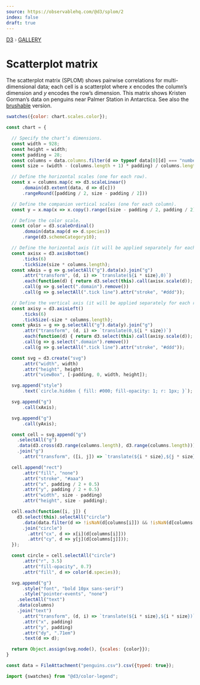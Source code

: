```yaml
---
source: https://observablehq.com/@d3/splom/2
index: false
draft: true
---
```


<div style="color: grey; font: 13px/25.5px var(--sans-serif); text-transform: uppercase;"><h1 style="display: none;">Scatterplot matrix</h1><a href="https://d3js.org/">D3</a> › <a href="/@d3/gallery">Gallery</a></div>

# Scatterplot matrix

The scatterplot matrix (SPLOM) shows pairwise correlations for multi-dimensional data; each cell is a scatterplot where _x_ encodes the column’s dimension and _y_ encodes the row’s dimension. This matrix shows Kristen Gorman’s data on penguins near Palmer Station in Antarctica. See also the [brushable](/@d3/brushable-scatterplot-matrix) version.

```js
swatches({color: chart.scales.color});
```

```js echo
const chart = {

  // Specify the chart’s dimensions.
  const width = 928;
  const height = width;
  const padding = 28;
  const columns = data.columns.filter(d => typeof data[0][d] === "number");
  const size = (width - (columns.length + 1) * padding) / columns.length + padding;

  // Define the horizontal scales (one for each row).
  const x = columns.map(c => d3.scaleLinear()
      .domain(d3.extent(data, d => d[c]))
      .rangeRound([padding / 2, size - padding / 2]))

  // Define the companion vertical scales (one for each column).
  const y = x.map(x => x.copy().range([size - padding / 2, padding / 2]));

  // Define the color scale.
  const color = d3.scaleOrdinal()
      .domain(data.map(d => d.species))
      .range(d3.schemeCategory10);

  // Define the horizontal axis (it will be applied separately for each column).
  const axisx = d3.axisBottom()
      .ticks(6)
      .tickSize(size * columns.length);
  const xAxis = g => g.selectAll("g").data(x).join("g")
      .attr("transform", (d, i) => `translate(${i * size},0)`)
      .each(function(d) { return d3.select(this).call(axisx.scale(d)); })
      .call(g => g.select(".domain").remove())
      .call(g => g.selectAll(".tick line").attr("stroke", "#ddd"));

  // Define the vertical axis (it will be applied separately for each row).
  const axisy = d3.axisLeft()
      .ticks(6)
      .tickSize(-size * columns.length);
  const yAxis = g => g.selectAll("g").data(y).join("g")
      .attr("transform", (d, i) => `translate(0,${i * size})`)
      .each(function(d) { return d3.select(this).call(axisy.scale(d)); })
      .call(g => g.select(".domain").remove())
      .call(g => g.selectAll(".tick line").attr("stroke", "#ddd"));

  const svg = d3.create("svg")
      .attr("width", width)
      .attr("height", height)
      .attr("viewBox", [-padding, 0, width, height]);

  svg.append("style")
      .text(`circle.hidden { fill: #000; fill-opacity: 1; r: 1px; }`);

  svg.append("g")
      .call(xAxis);

  svg.append("g")
      .call(yAxis);

  const cell = svg.append("g")
    .selectAll("g")
    .data(d3.cross(d3.range(columns.length), d3.range(columns.length)))
    .join("g")
      .attr("transform", ([i, j]) => `translate(${i * size},${j * size})`);

  cell.append("rect")
      .attr("fill", "none")
      .attr("stroke", "#aaa")
      .attr("x", padding / 2 + 0.5)
      .attr("y", padding / 2 + 0.5)
      .attr("width", size - padding)
      .attr("height", size - padding);

  cell.each(function([i, j]) {
    d3.select(this).selectAll("circle")
      .data(data.filter(d => !isNaN(d[columns[i]]) && !isNaN(d[columns[j]])))
      .join("circle")
        .attr("cx", d => x[i](d[columns[i]]))
        .attr("cy", d => y[j](d[columns[j]]));
  });

  const circle = cell.selectAll("circle")
      .attr("r", 3.5)
      .attr("fill-opacity", 0.7)
      .attr("fill", d => color(d.species));

  svg.append("g")
      .style("font", "bold 10px sans-serif")
      .style("pointer-events", "none")
    .selectAll("text")
    .data(columns)
    .join("text")
      .attr("transform", (d, i) => `translate(${i * size},${i * size})`)
      .attr("x", padding)
      .attr("y", padding)
      .attr("dy", ".71em")
      .text(d => d);

  return Object.assign(svg.node(), {scales: {color}});
}
```

```js echo
const data = FileAttachment("penguins.csv").csv({typed: true});
```

```js echo
import {swatches} from "@d3/color-legend";
```
